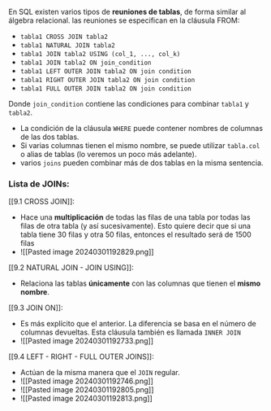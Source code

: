 
En SQL existen varios tipos de **reuniones de tablas**, de forma similar al álgebra relacional. las reuniones se especifican en la cláusula FROM:

- `tabla1 CROSS JOIN tabla2`
- `tabla1 NATURAL JOIN tabla2`
- `tabla1 JOIN tabla2 USING (col_1, ..., col_k)`
- `tabla1 JOIN tabla2 ON join_condition`
- `tabla1 LEFT OUTER JOIN tabla2 ON join condition`
- `tabla1 RIGHT OUTER JOIN tabla2 ON join condition`
- `tabla1 FULL OUTER JOIN tabla2 ON join condition`

Donde `join_condition` contiene las condiciones para combinar `tabla1` y `tabla2`.

- La condición de la cláusula `WHERE` puede contener nombres de columnas de las dos tablas.
- Si varias columnas tienen el mismo nombre, se puede utilizar `tabla.col` o alias de tablas (lo veremos un poco más adelante).
- varios `joins` pueden combinar más de dos tablas en la misma sentencia.

### Lista de JOINs:

[[9.1 CROSS JOIN]]:
- Hace una **multiplicación** de todas las filas de una tabla por todas las filas de otra tabla (y así sucesivamente). Esto quiere decir que si una tabla tiene 30 filas y otra 50 filas, entonces el resultado será de 1500 filas
- ![[Pasted image 20240301192829.png]]

[[9.2 NATURAL JOIN - JOIN USING]]:
- Relaciona las tablas **únicamente** con las columnas que tienen el **mismo nombre**.

[[9.3 JOIN ON]]:
- Es más explícito que el anterior. La diferencia se basa en el número de columnas devueltas. Esta cláusula también es llamada `INNER JOIN`
- ![[Pasted image 20240301192733.png]]

[[9.4 LEFT - RIGHT - FULL OUTER JOINS]]:
- Actúan de la misma manera que el `JOIN` regular.
- ![[Pasted image 20240301192746.png]]
- ![[Pasted image 20240301192805.png]]
- ![[Pasted image 20240301192813.png]]